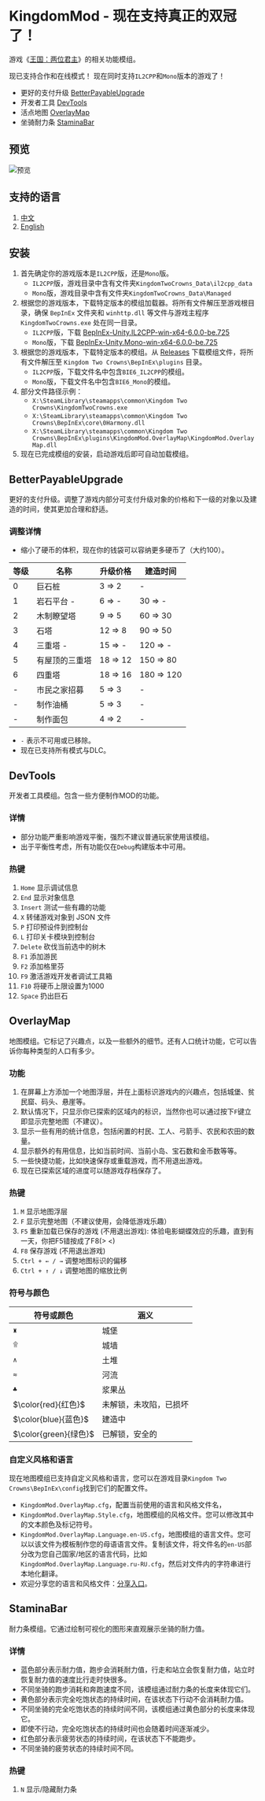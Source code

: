 # KingdomMod - 现在支持真正的双冠了！

游戏《[王国：两位君主](https://store.steampowered.com/app/701160/)》的相关功能模组。

现已支持合作和在线模式！
现在同时支持`IL2CPP`和`Mono`版本的游戏了！

* 更好的支付升级 [BetterPayableUpgrade](https://github.com/abevol/KingdomMod#betterpayableupgrade)
* 开发者工具 [DevTools](https://github.com/abevol/KingdomMod#devtools)
* 活点地图 [OverlayMap](https://github.com/abevol/KingdomMod#overlaymap)
* 坐骑耐力条 [StaminaBar](https://github.com/abevol/KingdomMod#staminabar)

## 预览

![预览](https://github.com/abevol/KingdomMod/blob/master/preview.png?raw=true)

## 支持的语言

1. [中文](https://github.com/abevol/KingdomMod/blob/master/Readme.zh-CN.md)
2. [English](https://github.com/abevol/KingdomMod/blob/master/Readme.md)

## 安装

1. 首先确定你的游戏版本是`IL2CPP`版，还是`Mono`版。
   * `IL2CPP`版，游戏目录中含有文件夹`KingdomTwoCrowns_Data\il2cpp_data`
   * `Mono`版，游戏目录中含有文件夹`KingdomTwoCrowns_Data\Managed`
2. 根据您的游戏版本，下载特定版本的模组加载器。将所有文件解压至游戏根目录，确保 `BepInEx` 文件夹和 `winhttp.dll` 等文件与游戏主程序 `KingdomTwoCrowns.exe` 处在同一目录。
   * `IL2CPP`版，下载 [BepInEx-Unity.IL2CPP-win-x64-6.0.0-be.725](https://builds.bepinex.dev/projects/bepinex_be/725/BepInEx-Unity.IL2CPP-win-x64-6.0.0-be.725%2Be1974e2.zip)
   * `Mono`版，下载 [BepInEx-Unity.Mono-win-x64-6.0.0-be.725](https://builds.bepinex.dev/projects/bepinex_be/725/BepInEx-Unity.Mono-win-x64-6.0.0-be.725%2Be1974e2.zip)
3. 根据您的游戏版本，下载特定版本的模组。从 [Releases](https://github.com/abevol/KingdomMod/releases) 下载模组文件，将所有文件解压至 `Kingdom Two Crowns\BepInEx\plugins` 目录。
   * `IL2CPP`版，下载文件名中包含`BIE6_IL2CPP`的模组。
   * `Mono`版，下载文件名中包含`BIE6_Mono`的模组。
4. 部分文件路径示例：
   * `X:\SteamLibrary\steamapps\common\Kingdom Two Crowns\KingdomTwoCrowns.exe`
   * `X:\SteamLibrary\steamapps\common\Kingdom Two Crowns\BepInEx\core\0Harmony.dll`
   * `X:\SteamLibrary\steamapps\common\Kingdom Two Crowns\BepInEx\plugins\KingdomMod.OverlayMap\KingdomMod.OverlayMap.dll`
5. 现在已完成模组的安装，启动游戏后即可自动加载模组。

## BetterPayableUpgrade

更好的支付升级。调整了游戏内部分可支付升级对象的价格和下一级的对象以及建造的时间，使其更加合理和舒适。

### 调整详情

* 缩小了硬币的体积，现在你的钱袋可以容纳更多硬币了（大约100）。

| 等级 | 名称 | 升级价格 | 建造时间 |
|-----|------|---------|----------|
|0    |巨石桩| 3 => 2 | - |
|1    |岩石平台 -| 6 => - | 30 => - |
|2    |木制瞭望塔| 9 => 5 | 60 => 30 |
|3    |石塔| 12 => 8 | 90 => 50 |
|4    |三重塔 -| 15 => - | 120 => - |
|5    |有屋顶的三重塔| 18 => 12 | 150 => 80 |
|6    |四重塔| 18 => 16 | 180 => 120 |
|-    |市民之家招募| 5 => 3 | - |
|-    |制作油桶| 5 => 3 | - |
|-    |制作面包| 4 => 2 | - |

* `-` 表示不可用或已移除。
* 现在已支持所有模式与DLC。

## DevTools

开发者工具模组。包含一些方便制作MOD的功能。

### 详情

* 部分功能严重影响游戏平衡，强烈不建议普通玩家使用该模组。
* 出于平衡性考虑，所有功能仅在`Debug`构建版本中可用。

### 热键

1. `Home` 显示调试信息
2. `End` 显示对象信息
3. `Insert` 测试一些有趣的功能
4. `X` 转储游戏对象到 JSON 文件
5. `P` 打印预设件到控制台
6. `L` 打印关卡模块到控制台
7. `Delete` 砍伐当前选中的树木
8. `F1` 添加游民
9. `F2` 添加格里芬
10. `F9` 激活游戏开发者调试工具箱
11. `F10` 将硬币上限设置为1000
12. `Space` 扔出巨石

## OverlayMap

地图模组。它标记了兴趣点，以及一些额外的细节。还有人口统计功能，它可以告诉你每种类型的人口有多少。

### 功能

1. 在屏幕上方添加一个地图浮层，并在上面标识游戏内的兴趣点，包括城堡、贫民窟、码头、悬崖等。
2. 默认情况下，只显示你已探索的区域内的标识，当然你也可以通过按下`F`键立即显示完整地图（不建议）。
3. 显示一些有用的统计信息，包括闲置的村民、工人、弓箭手、农民和农田的数量。
4. 显示额外的有用信息，比如当前时间、当前小岛、宝石数和金币数等等。
5. 一些快捷功能，比如快速保存或重载游戏，而不用退出游戏。
6. 现在已探索区域的进度可以随游戏存档保存了。

### 热键

1. `M` 显示地图浮层
2. `F` 显示完整地图（不建议使用，会降低游戏乐趣）
3. `F5` 重新加载已保存的游戏 (不用退出游戏): 体验电影蝴蝶效应的乐趣，直到有一天，你把F5错按成了F8(> <)
4. `F8` 保存游戏 (不用退出游戏)
5. `Ctrl + ← / →` 调整地图标识的偏移
6. `Ctrl + ↑ / ↓` 调整地图的缩放比例

### 符号与颜色

| 符号或颜色 | 涵义 |
|----|----|
|`♜`|城堡|
|`۩`|城墙|
|`∧`|土堆|
|`≈`|河流|
|`♣`|浆果丛|
|$\color{red}{红色}$|未解锁，未攻陷，已损坏|
|$\color{blue}{蓝色}$|建造中|
|$\color{green}{绿色}$|已解锁，安全的|

### 自定义风格和语言

现在地图模组已支持自定义风格和语言，您可以在游戏目录`Kingdom Two Crowns\BepInEx\config`找到它们的配置文件。

* `KingdomMod.OverlayMap.cfg`，配置当前使用的语言和风格文件名，
* `KingdomMod.OverlayMap.Style.cfg`，地图模组的风格文件。您可以修改其中的文本颜色及标记符号。
* `KingdomMod.OverlayMap.Language.en-US.cfg`，地图模组的语言文件。您可以以该文件为模板制作您的母语语言文件。复制该文件，将文件名的`en-US`部分改为您自己国家/地区的语言代码，比如`KingdomMod.OverlayMap.Language.ru-RU.cfg`，然后对文件内的字符串进行本地化翻译。
* 欢迎分享您的语言和风格文件：[分享入口](https://github.com/abevol/KingdomMod/issues/3)。

## StaminaBar

耐力条模组。它通过绘制可视化的图形来直观展示坐骑的耐力值。

### 详情

* 蓝色部分表示耐力值，跑步会消耗耐力值，行走和站立会恢复耐力值，站立时恢复耐力值的速度比行走时快很多。
* 不同坐骑的跑步消耗和奔跑速度不同，该模组通过耐力条的长度来体现它们。
* 黄色部分表示完全吃饱状态的持续时间，在该状态下行动不会消耗耐力值。
* 不同坐骑的完全吃饱状态的持续时间不同，该模组通过黄色部分的长度来体现它。
* 即使不行动，完全吃饱状态的持续时间也会随着时间逐渐减少。
* 红色部分表示疲劳状态的持续时间，在该状态下不能跑步。
* 不同坐骑的疲劳状态的持续时间不同。

### 热键

1. `N` 显示/隐藏耐力条
